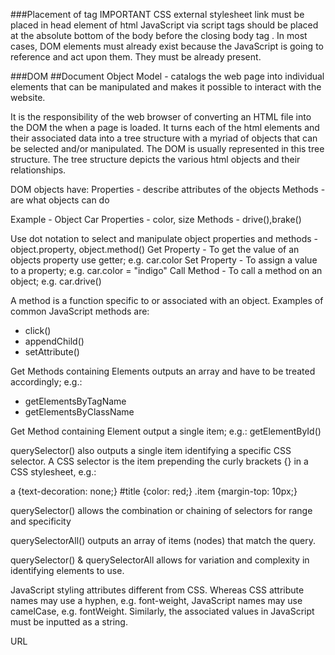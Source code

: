 ###Placement of tag IMPORTANT
CSS external stylesheet link must be placed in head element of html
JavaScript via script tags should be placed at the absolute bottom of the body before the closing body tag </body>. In most cases, DOM elements must already exist because the JavaScript is going to reference and act upon them. They must be already present.

###DOM
##Document Object Model -
catalogs the web page into individual elements that can be manipulated and makes it possible to interact with the website.

It is the responsibility of the web browser of converting an HTML file into the DOM the when a page is loaded. It turns each of the html elements and their associated data into a tree structure with a myriad of objects that can be selected and/or manipulated. The DOM is usually represented in this tree structure. The tree structure depicts the various html objects and their relationships.

DOM objects have:
Properties - describe attributes of the objects
Methods - are what objects can do

Example -
Object Car
Properties - color, size
Methods - drive(),brake()

Use dot notation to select and manipulate object properties and methods - object.property, object.method()
Get Property - To get the value of an objects property use getter; e.g. car.color
Set Property - To assign a value to a property; e.g. car.color = "indigo"
Call Method -  To call a method on an object; e.g. car.drive()

A method is a function specific to or associated with an object. Examples of common JavaScript methods are:
- click()
- appendChild()
- setAttribute()

Get Methods containing Elements outputs an array and have to be treated accordingly; e.g.:
- getElementsByTagName
- getElementsByClassName

Get Method containing Element output a single item; e.g.:
getElementById()

querySelector() also outputs a single item identifying a specific CSS selector. A CSS selector is the item prepending the curly brackets {} in a CSS stylesheet, e.g.:

  a {text-decoration: none;}
  #title {color: red;}
  .item {margin-top: 10px;}

querySelector() allows the combination or chaining of selectors for range and specificity

querySelectorAll() outputs an array of items (nodes) that match the query.

querySelector() & querySelectorAll allows for variation and complexity in identifying elements to use.

JavaScript styling attributes different from CSS. Whereas CSS attribute names may use a hyphen, e.g. font-weight, JavaScript names may use camelCase, e.g. fontWeight. Similarly, the associated values in JavaScript must be inputted as a string.

URL
